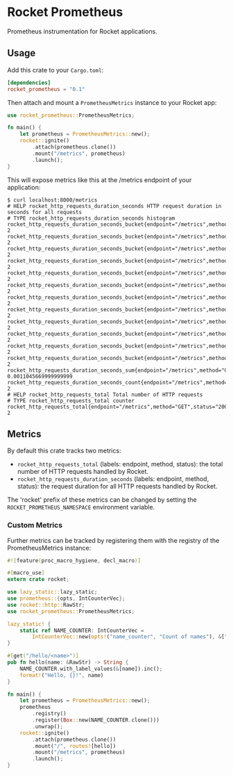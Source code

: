 # Rocket Prometheus

Prometheus instrumentation for Rocket applications.

## Usage

Add this crate to your `Cargo.toml`:

```toml
[dependencies]
rocket_prometheus = "0.1"
```

Then attach and mount a `PrometheusMetrics` instance to your Rocket app:

```rust
use rocket_prometheus::PrometheusMetrics;

fn main() {
    let prometheus = PrometheusMetrics::new();
    rocket::ignite()
        .attach(prometheus.clone())
        .mount("/metrics", prometheus)
        .launch();
}
```

This will expose metrics like this at the /metrics endpoint of your application:

```shell
$ curl localhost:8000/metrics
# HELP rocket_http_requests_duration_seconds HTTP request duration in seconds for all requests
# TYPE rocket_http_requests_duration_seconds histogram
rocket_http_requests_duration_seconds_bucket{endpoint="/metrics",method="GET",status="200",le="0.005"} 2
rocket_http_requests_duration_seconds_bucket{endpoint="/metrics",method="GET",status="200",le="0.01"} 2
rocket_http_requests_duration_seconds_bucket{endpoint="/metrics",method="GET",status="200",le="0.025"} 2
rocket_http_requests_duration_seconds_bucket{endpoint="/metrics",method="GET",status="200",le="0.05"} 2
rocket_http_requests_duration_seconds_bucket{endpoint="/metrics",method="GET",status="200",le="0.1"} 2
rocket_http_requests_duration_seconds_bucket{endpoint="/metrics",method="GET",status="200",le="0.25"} 2
rocket_http_requests_duration_seconds_bucket{endpoint="/metrics",method="GET",status="200",le="0.5"} 2
rocket_http_requests_duration_seconds_bucket{endpoint="/metrics",method="GET",status="200",le="1"} 2
rocket_http_requests_duration_seconds_bucket{endpoint="/metrics",method="GET",status="200",le="2.5"} 2
rocket_http_requests_duration_seconds_bucket{endpoint="/metrics",method="GET",status="200",le="5"} 2
rocket_http_requests_duration_seconds_bucket{endpoint="/metrics",method="GET",status="200",le="10"} 2
rocket_http_requests_duration_seconds_bucket{endpoint="/metrics",method="GET",status="200",le="+Inf"} 2
rocket_http_requests_duration_seconds_sum{endpoint="/metrics",method="GET",status="200"} 0.0011045669999999999
rocket_http_requests_duration_seconds_count{endpoint="/metrics",method="GET",status="200"} 2
# HELP rocket_http_requests_total Total number of HTTP requests
# TYPE rocket_http_requests_total counter
rocket_http_requests_total{endpoint="/metrics",method="GET",status="200"} 2
```

## Metrics

By default this crate tracks two metrics:

- `rocket_http_requests_total` (labels: endpoint, method, status): the
  total number of HTTP requests handled by Rocket.
- `rocket_http_requests_duration_seconds` (labels: endpoint, method, status):
  the request duration for all HTTP requests handled by Rocket.

The 'rocket' prefix of these metrics can be changed by setting the
`ROCKET_PROMETHEUS_NAMESPACE` environment variable.

### Custom Metrics

Further metrics can be tracked by registering them with the registry of the
PrometheusMetrics instance:

```rust
#![feature(proc_macro_hygiene, decl_macro)]

#[macro_use]
extern crate rocket;

use lazy_static::lazy_static;
use prometheus::{opts, IntCounterVec};
use rocket::http::RawStr;
use rocket_prometheus::PrometheusMetrics;

lazy_static! {
    static ref NAME_COUNTER: IntCounterVec =
        IntCounterVec::new(opts!("name_counter", "Count of names"), &["name"]).unwrap();
}

#[get("/hello/<name>")]
pub fn hello(name: &RawStr) -> String {
    NAME_COUNTER.with_label_values(&[name]).inc();
    format!("Hello, {}!", name)
}

fn main() {
    let prometheus = PrometheusMetrics::new();
    prometheus
        .registry()
        .register(Box::new(NAME_COUNTER.clone()))
        .unwrap();
    rocket::ignite()
        .attach(prometheus.clone())
        .mount("/", routes![hello])
        .mount("/metrics", prometheus)
        .launch();
}
```

